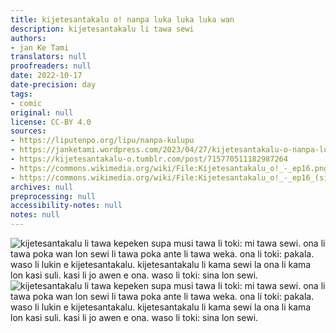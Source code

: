 ```yaml
---
title: kijetesantakalu o! nanpa luka luka luka wan
description: kijetesantakalu li tawa sewi
authors:
- jan Ke Tami
translators: null
proofreaders: null
date: 2022-10-17
date-precision: day
tags:
- comic
original: null
license: CC-BY 4.0
sources:
- https://liputenpo.org/lipu/nanpa-kulupu
- https://janketami.wordpress.com/2023/04/27/kijetesantakalu-o-nanpa-luka-luka-luka-wan/
- https://kijetesantakalu-o.tumblr.com/post/715770511182987264
- https://commons.wikimedia.org/wiki/File:Kijetesantakalu_o!_-_ep16.png
- https://commons.wikimedia.org/wiki/File:Kijetesantakalu_o!_-_ep16_(sitelen_pona).png
archives: null
preprocessing: null
accessibility-notes: null
notes: null
---
```


![kijetesantakalu li tawa kepeken supa musi tawa li toki: mi tawa sewi. ona li tawa poka wan lon sewi li tawa poka ante li tawa weka. ona li toki: pakala. waso li lukin e kijetesantakalu. kijetesantakalu li kama sewi la ona li kama lon kasi suli. kasi li jo awen e ona. waso li toki: sina lon sewi.](https://upload.wikimedia.org/wikipedia/commons/e/e5/Kijetesantakalu_o%21_-_ep16.png)
![kijetesantakalu li tawa kepeken supa musi tawa li toki: mi tawa sewi. ona li tawa poka wan lon sewi li tawa poka ante li tawa weka. ona li toki: pakala. waso li lukin e kijetesantakalu. kijetesantakalu li kama sewi la ona li kama lon kasi suli. kasi li jo awen e ona. waso li toki: sina lon sewi.](https://upload.wikimedia.org/wikipedia/commons/1/11/Kijetesantakalu_o%21_-_ep16_%28sitelen_pona%29.png)